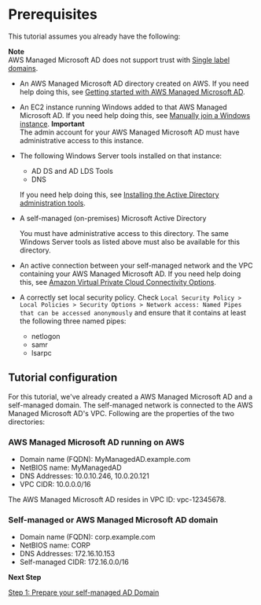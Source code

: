 # Prerequisites<a name="before_you_start"></a>

This tutorial assumes you already have the following:

**Note**  
AWS Managed Microsoft AD does not support trust with [Single label domains](https://support.microsoft.com/en-us/help/2269810/microsoft-support-for-single-label-domains)\.
+ An AWS Managed Microsoft AD directory created on AWS\. If you need help doing this, see [Getting started with AWS Managed Microsoft AD](ms_ad_getting_started.md)\.
+ An EC2 instance running Windows added to that AWS Managed Microsoft AD\. If you need help doing this, see [Manually join a Windows instance](join_windows_instance.md)\.
**Important**  
The admin account for your AWS Managed Microsoft AD must have administrative access to this instance\.
+ The following Windows Server tools installed on that instance:
  + AD DS and AD LDS Tools
  + DNS

  If you need help doing this, see [Installing the Active Directory administration tools](ms_ad_install_ad_tools.md)\.
+ A self\-managed \(on\-premises\) Microsoft Active Directory

  You must have administrative access to this directory\. The same Windows Server tools as listed above must also be available for this directory\.
+ An active connection between your self\-managed network and the VPC containing your AWS Managed Microsoft AD\. If you need help doing this, see [Amazon Virtual Private Cloud Connectivity Options](https://docs.aws.amazon.com/whitepapers/latest/aws-vpc-connectivity-options/aws-vpc-connectivity-options.pdf)\.
+ A correctly set local security policy\. Check `Local Security Policy > Local Policies > Security Options > Network access: Named Pipes that can be accessed anonymously` and ensure that it contains at least the following three named pipes: 
  + netlogon
  + samr
  + lsarpc

## Tutorial configuration<a name="tutorial_config"></a>

For this tutorial, we've already created a AWS Managed Microsoft AD and a self\-managed domain\. The self\-managed network is connected to the AWS Managed Microsoft AD's VPC\. Following are the properties of the two directories:

### AWS Managed Microsoft AD running on AWS<a name="mad_domain"></a>
+ Domain name \(FQDN\): MyManagedAD\.example\.com
+ NetBIOS name: MyManagedAD
+ DNS Addresses: 10\.0\.10\.246, 10\.0\.20\.121
+ VPC CIDR: 10\.0\.0\.0/16

The AWS Managed Microsoft AD resides in VPC ID: vpc\-12345678\.

### Self\-managed or AWS Managed Microsoft AD domain<a name="onprem_domain"></a>
+ Domain name \(FQDN\): corp\.example\.com
+ NetBIOS name: CORP
+ DNS Addresses: 172\.16\.10\.153
+ Self\-managed CIDR: 172\.16\.0\.0/16

**Next Step**

[Step 1: Prepare your self\-managed AD Domain](ms_ad_tutorial_setup_trust_prepare_onprem.md)
